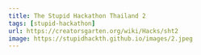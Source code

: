 ```yaml
---
title: The Stupid Hackathon Thailand 2
tags: [stupid-hackathon]
url: https://creatorsgarten.org/wiki/Hacks/sht2
image: https://stupidhackth.github.io/images/2.jpeg
---
```

